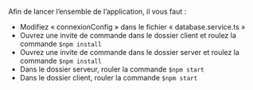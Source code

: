 Afin de lancer l’ensemble de l’application, il vous faut :

- Modifiez « connexionConfig » dans le fichier « database.service.ts »
- Ouvrez une invite de commande dans le dossier client et roulez la commande `$npm install`
- Ouvrez une invite de commande dans le dossier server et roulez la commande `$npm install`
- Dans le dossier serveur, rouler la commande `$npm start`
- Dans le dossier client, rouler la commande `$npm start`

